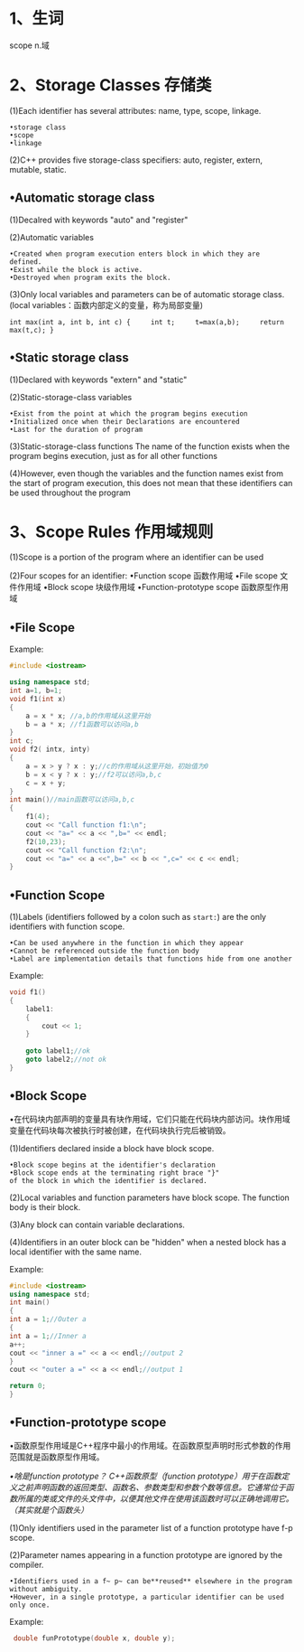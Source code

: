 # 1、生词

scope   n.域

# 2、Storage Classes 存储类

(1)Each identifier has several attributes: name, type, scope, linkage.

    •storage class
    •scope
	•linkage

(2)C++ provides five storage-class specifiers: auto, register, extern, mutable, static.

## •Automatic storage class

(1)Decalred with keywords "auto" and "register"

(2)Automatic variables

    •Created when program execution enters block in which they are defined.
    •Exist while the block is active.
    •Destroyed when program exits the block.

(3)Only local variables and parameters can be of automatic storage class.(local variables：函数内部定义的变量，称为局部变量)

`int max(int a, int b, int c) {     int t;     t=max(a,b);     return max(t,c); }`

## •Static storage class

(1)Declared with keywords "extern" and "static"

(2)Static-storage-class variables

    •Exist from the point at which the program begins execution
    •Initialized once when their Declarations are encountered
    •Last for the duration of program

(3)Static-storage-class functions
    The name of the function exists when the program begins execution, just as for all other functions

(4)However, even though the variables and the function names exist from the start of program execution,
    this does not mean that these identifiers can be used throughout the program

# 3、Scope Rules 作用域规则

 (1)Scope is a portion of the program where an identifier can be used

 (2)Four scopes for an identifier:
    •Function scope 函数作用域
    •File scope 文件作用域
    •Block scope 块级作用域
    •Function-prototype scope 函数原型作用域

## •File Scope

Example:

```c++
#include <iostream>

using namespace std;
int a=1, b=1;
void f1(int x)
{
    a = x * x; //a,b的作用域从这里开始
    b = a * x; //f1函数可以访问a,b
}
int c;
void f2( intx, inty)
{
    a = x > y ? x : y;//c的作用域从这里开始，初始值为0
    b = x < y ? x : y;//f2可以访问a,b,c
    c = x + y;
}
int main()//main函数可以访问a,b,c
{
    f1(4);
    cout << "Call function f1:\n";
    cout << "a=" << a << ",b=" << endl;
    f2(10,23);
    cout << "Call function f2:\n";
    cout << "a=" << a <<",b=" << b << ",c=" << c << endl;
}
```

## •Function Scope

(1)Labels (identifiers followed by a colon such as `start:`) are the only identifiers with function scope.

    •Can be used anywhere in the function in which they appear
	•Cannot be referenced outside the function body
	•Label are implementation details that functions hide from one another

Example:

```c++
void f1()
{
    label1:
    {
        cout << 1;
    }
  
    goto label1;//ok
    goto label2;//not ok
}
```

## •Block Scope

•在代码块内部声明的变量具有块作用域，它们只能在代码块内部访问。块作用域变量在代码块每次被执行时被创建，在代码块执行完后被销毁。

(1)Identifiers declared inside a block have block scope.

    •Block scope begins at the identifier's declaration
    •Block scope ends at the terminating right brace "}"
   	of the block in which the identifier is declared.

(2)Local variables and function parameters have block scope. The function body is their block.

(3)Any block can contain variable declarations.

(4)Identifiers in an outer block can be "hidden" when a nested block has a local identifier with the same name.

Example:

```c++
#include <iostream>
using namespace std;
int main()
{
int a = 1;//Outer a
{
int a = 1;//Inner a
a++;
cout << "inner a =" << a << endl;//output 2
}
cout << "outer a =" << a << endl;//output 1

return 0;
}
```

## •Function-prototype scope

•函数原型作用域是C++程序中最小的作用域。在函数原型声明时形式参数的作用范围就是函数原型作用域。

*•啥是function prototype？
    C++函数原型（function prototype）用于在函数定义之前声明函数的返回类型、函数名、参数类型和参数个数等信息。它通常位于函数所属的类或文件的头文件中，以便其他文件在使用该函数时可以正确地调用它。（其实就是个函数头）*

(1)Only identifiers used in the parameter list of a function prototype have f-p scope.

(2)Parameter names appearing in a function prototype are ignored by the compiler.

    •Identifiers used in a f~ p~ can be**reused** elsewhere in the program without ambiguity.
    •However, in a single prototype, a particular identifier can be used only once.

Example:

```c++
 double funPrototype(double x, double y);  
```
